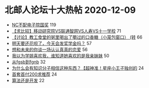 # 北邮人论坛十大热帖 2020-12-09

- [NC不配电子院国奖](https://bbs.byr.cn/article/Picture/3269076) 119
- [【求比较】移动研究院VS联通智网VS人寿VS十一学校](https://bbs.byr.cn/article/Job/2117268) 71
- [【讨论】教工食堂的粥里喝出了嚼过的口香糖（小笼包窗口） (转](https://bbs.byr.cn/article/Food/509629) 66
- [明天要还花呗了，今天会发奖学金吗？](https://bbs.byr.cn/article/Talking/6245986) 57
- [想和未来的你谈一场认认真真的恋爱](https://bbs.byr.cn/article/Friends/1980084) 56
- [我以为学姐喜欢我，谁知道她喜欢的是我亲妹妹](https://bbs.byr.cn/article/Feeling/3160988) 50
- [从fgsb到fgnb](https://bbs.byr.cn/article/Dota/958390) 32
- [为什么会有知识分子相信这种东西？【超神准！星座小王子独创的](https://bbs.byr.cn/article/Constellations/511473) 24
- [首套首付200求推荐](https://bbs.byr.cn/article/Home/126105) 24
- [算法还是开发](https://bbs.byr.cn/article/WorkLife/1157020) 22


